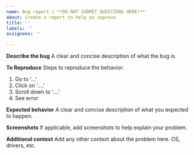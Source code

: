 ```yaml
---
name: Bug report / **DO NOT SUBMIT QUESTIONS HERE!**
about: Create a report to help us improve
title: ''
labels: ''
assignees: ''

---
```


<!---
###########################################################################

**BEWARE!**

If you completely disregard this guidance, and submit random question as issue
(bug report), the issue will be deleted. If you submit the same issue after
deletion, you'll be blocked.

**IMPORTANT: READ FIRST!**

Issue tracker is **ONLY** used for reporting bugs.

If you have any questions please **do not** open issue, rather:

 - If you have quick question, ask on Discord: https://discord.gg/9eMbv7J
 - Ask in discussions: https://github.com/bkaradzic/bgfx/discussions
 - Search documentation: https://bkaradzic.github.io/bgfx/

New features should be discussed on:

 - GitHub Discussions https://github.com/bkaradzic/bgfx/discussions
 - Discord Chat https://discord.gg/9eMbv7J

###########################################################################
-->

**Describe the bug**
A clear and concise description of what the bug is.

**To Reproduce**
Steps to reproduce the behavior:
1. Go to '...'
2. Click on '....'
3. Scroll down to '....'
4. See error

**Expected behavior**
A clear and concise description of what you expected to happen.

**Screenshots**
If applicable, add screenshots to help explain your problem.

**Additional context**
Add any other context about the problem here. OS, drivers, etc.
